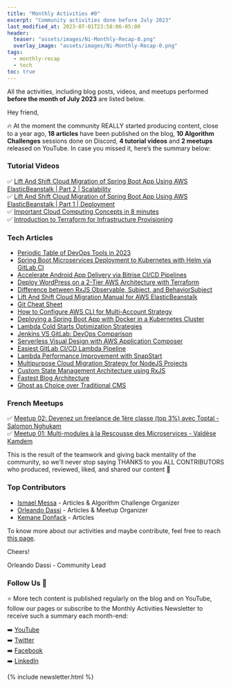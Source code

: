 ```yaml
---
title: "Monthly Activities #0"
excerpt: "Community activities done before July 2023"
last_modified_at: 2023-07-01T23:58:06-05:00
header:
  teaser: "assets/images/Ni-Monthly-Recap-0.png"
  overlay_image: "assets/images/Ni-Monthly-Recap-0.png"
tags: 
  - monthly-recap
  - tech
toc: true
---
```


All the activities, including blog posts, videos, and meetups performed **before the month of July 2023** are listed below.

Hey friend,

🔥 At the moment the community REALLY started producing content, close to a year ago, **18 articles** have been published on the blog, **10 Algorithm Challenges** sessions done on Discord, **4 tutorial videos** and **2 meetups** released on YouTube. In case you missed it, here’s the summary below:

### Tutorial Videos
✅ [Lift And Shift Cloud Migration of Spring Boot App Using AWS ElasticBeanstalk | Part 2 | Scalability](https://youtu.be/KHOxmHL5USI) <br/>
✅ [Lift And Shift Cloud Migration of Spring Boot App Using AWS ElasticBeanstalk | Part 1 | Deployment](https://youtu.be/tWQFavEJQ7c) <br/>
✅ [Important Cloud Computing Concepts in 8 minutes](https://youtu.be/0II0ikOZEYE) <br/>
✅ [Introduction to Terraform for Infrastructure Provisioning](https://youtu.be/tJ6L1332WU4) <br/>

### Tech Articles
- [Periodic Table of DevOps Tools in 2023](https://blog.numericaideas.com/devops-periodic-table)
- [Spring Boot Microservices Deployment to Kubernetes with Helm via GitLab CI](https://blog.numericaideas.com/springboot-microservices-deployment-kubernetes-helm-gitlabci)
- [Accelerate Android App Delivery via Bitrise CI/CD Pipelines](https://blog.numericaideas.com/accelerate-android-app-delivery-via-bitrise-ci-cd-pipelines)
- [Deploy WordPress on a 2-Tier AWS Architecture with Terraform](https://blog.numericaideas.com/deploy-wordpress-2-tier-aws-architecture-with-terraform)
- [Difference between RxJS Observable, Subject, and BehaviorSubject](https://blog.numericaideas.com/difference-between-rxjs-observable-subject-and-behaviorsubject)
- [Lift And Shift Cloud Migration Manual for AWS ElasticBeanstalk](https://blog.numericaideas.com/lift-and-shift-cloud-migration-manual-aws-elasticbeanstalk)
- [Git Cheat Sheet](https://blog.numericaideas.com/git-cheat-sheet)
- [How to Configure AWS CLI for Multi-Account Strategy](https://blog.numericaideas.com/configure-aws-cli)
- [Deploying a Spring Boot App with Docker in a Kubernetes Cluster](https://blog.numericaideas.com/deploying-springboot-app-with-docker-and-kubernetes)
- [Lambda Cold Starts Optimization Strategies](https://blog.numericaideas.com/lambda-cold-starts-optimization-strategies)
- [Jenkins VS GitLab: DevOps Comparison](https://blog.numericaideas.com/jenkins-vs-gitlab-devops-comparison)
- [Serverless Visual Design with AWS Application Composer](https://blog.numericaideas.com/aws-application-composer)
- [Easiest GitLab CI/CD Lambda Pipeline](https://blog.numericaideas.com/easiest-gitlab-cicd-lambda-pipeline)
- [Lambda Performance Improvement with SnapStart](https://blog.numericaideas.com/lambda-performance-improvement-with-snapstart)
- [Multipurpose Cloud Migration Strategy for NodeJS Projects](https://blog.numericaideas.com/multipurpose-cloud-migration-nodejs)
- [Custom State Management Architecture using RxJS](https://blog.numericaideas.com/custom-rxjs-store-architecture)
- [Fastest Blog Architecture](https://blog.numericaideas.com/fastest-blog-architecture)
- [Ghost as Choice over Traditional CMS](https://blog.numericaideas.com/ghost-as-choice-over-traditional-cms)

### French Meetups
✅ [Meetup 02: Devenez un freelance de 1ère classe (top 3%) avec Toptal - Salomon Nghukam](https://youtu.be/AmhMAQTxcGg) <br/>
✅ [Meetup 01: Multi-modules à la Rescousse des Microservices - Valdèse Kamdem](https://youtu.be/e_LJvcikUCk) <br/>

This is the result of the teamwork and giving back mentality of the community, so we’ll never stop saying THANKS to you ALL CONTRIBUTORS who produced, reviewed, liked, and shared our content 🚀

### Top Contributors
- [Ismael Messa](https://blog.numericaideas.com/author/ismael) - Articles & Algorithm Challenge Organizer
- [Orleando Dassi](https://blog.numericaideas.com/author/dassiorleando) - Articles & Meetup Organizer
- [Kemane Donfack](https://blog.numericaideas.com/author/kemanedonfack) - Articles

To know more about our activities and maybe contribute, feel free to reach [this page](https://github.com/numerica-ideas/community#contribute).

Cheers!

Orleando Dassi - Community Lead

### Follow Us 👥
⭐ More tech content is published regularly on the blog and on YouTube, follow our pages or subscribe to the Monthly Activities Newsletter to receive such a summary each month-end:

➡️ [YouTube](https://www.youtube.com/@numericaideas/channels?sub_confirmation=1) <br/>
➡️ [Twitter](https://twitter.com/numericaideas) <br/>
➡️ [Facebook](https://facebook.com/numericaideas) <br/>
➡️ [LinkedIn](https://www.linkedin.com/company/numericaideas) <br/>

{% include newsletter.html %}
